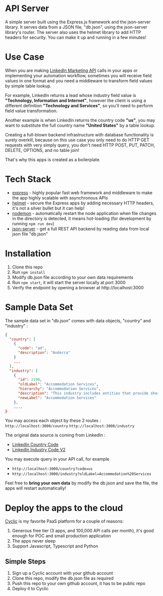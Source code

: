 # API Server

A simple server built using the Express.js framework and the json-server library. It serves data from a JSON file, "db.json", using the json-server library's router. The server also uses the helmet library to add HTTP headers for security. You can make it up and running in a few minutes!

# Use Case

When you are making [LinkedIn Marketing API](https://learn.microsoft.com/en-us/linkedin/marketing/?view=li-lms-2023-01) calls in your apps or implementing your automation workflow, sometimes you will receive field values in one format and you need a middleware to transform field values by simple table lookup.

For example, LinkedIn returns a lead whose industry field value is **"Technology, Information and Internet"**, however the client is using a different definition **"Technology and Services"**, so you'll need to perform field value transformation.

Another example is when LinkedIn returns the country code **"us"**, you may want to substitute the full country name **"United States"** by a table lookup.

Creating a full-blown backend infrastructure with database functionality is surely overkill, because on this use case you only need to do HTTP GET requests with very simply query, you don't need HTTP POST, PUT, PATCH, DELETE, OPTIONS, and no table join!

That's why this apps is created as a boilerplate.

# Tech Stack

- [express](https://www.npmjs.com/package/express) - highly popular fast web framework and middleware to make the app highly scalable with asynchronous APIs
- [helmet](https://www.npmjs.com/package/helmet) - secure the Express apps by adding necessary HTTP headers, it's not a silver bullet but it can help!
- [nodemon](https://www.npmjs.com/package/nodemon) - automatically restart the node application when file changes in the directory is detected, it means hot-loading (for development by running `npm run dev`)
- [json-server](https://www.npmjs.com/package/json-server) - get a full REST API backend by reading data from local json file "db.json"

# Installation

1. Clone this repo
2. Run `npm install`
3. Modify db.json file according to your own data requirements
4. Run `npm start`, it will start the server locally at port 3000
5. Verify the endpoint by opening a browser at http://localhost:3000

# Sample Data Set

The sample data set in "db.json" comes with data objects, "country" and "industry" :

```json
{
  "country": [
    {
      "code": "ad",
      "description": "Andorra"
    }
    ...
  ],
  "industry": [
    {
      "id": 2190,
      "oldLabel": "Accommodation Services",
      "hierarchy": "Accommodation Services",
      "description": "This industry includes entities that provide short-term lodging in facilities, such as hotels, motels, and bed-and-breakfast inns. In addition to lodging, they may provide a range of other services to their guests.",
      "newLabel": "Accommodation Services"
    },
    ....
}
```

You may access each object by these 2 routes :
`http://localhost:3000/country`
`http://localhost:3000/industry`

The original data source is coming from LinkedIn :

- [LinkedIn Country Code](https://learn.microsoft.com/en-us/linkedin/shared/references/reference-tables/country-codes)
- [LinkedIn Industry Code V2](https://learn.microsoft.com/en-us/linkedin/shared/references/reference-tables/industry-codes-v2)

You may execute query in your API call, for example

- `http://localhost:3000/country?code=us`
- `http://localhost:3000/industry?oldLabel=Accommodation%20Services`

Feel free to **bring your own data** by modify the db.json and save the file, the apps will restart automatically!

# Deploy the apps to the cloud

[Cyclic](https://www.cyclic.sh/) is my favorite PaaS platform for a couple of reasons:

1. Generous free tier (3 apps, and 100,000 API calls per month), it's good enough for POC and small production application
2. The apps never sleep
3. Support Javascript, Typescript and Python

## Simple Steps

1. Sign up a Cyclic account with your github account
2. Clone this repo, modify the db.json file as required
3. Push this repo to your own github account, it has to be public repo
4. Deploy it to Cyclic
